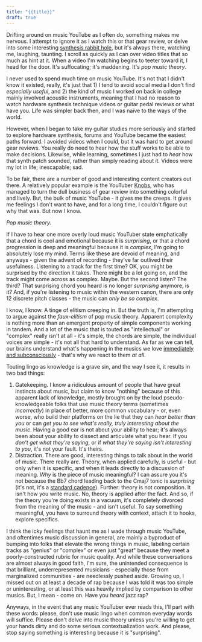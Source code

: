 ```yaml
---
title: "{{title}}"
draft: true
---
```

Drifting around on music YouTube as I often do, something makes me nervous. I attempt to ignore it as I watch this or that gear review, or delve into some interesting [synthesis rabbit hole](https://youtu.be/oUhfkaVUPY8?t=370), but it's always there, watching me, laughing, taunting. I scroll as quickly as I can over video titles that so much as hint at it. When a video I'm watching begins to teeter toward it, I head for the door. It's suffocating; it's maddening. It's _pop music theory_.

I never used to spend much time on music YouTube. It's not that I didn't know it existed, really, it's just that 1) I tend to avoid social media I don't find _especially useful_, and 2) the kind of music I worked on back in college mainly involved acoustic instruments, meaning that I had no reason to watch hardware synthesis technique videos or guitar pedal reviews or what have you. Life was simpler back then, and I was naïve to the ways of the world.

However, when I began to take my guitar studies more seriously and started to explore hardware synthesis, forums and YouTube became the easiest paths forward. I avoided videos when I could, but it was hard to get around gear reviews. You really do need to hear how the stuff works to be able to make decisions. Likewise, while learning, sometimes I just had to _hear_ how that synth patch sounded, rather than simply reading about it. Videos were my lot in life; inescapable; sad.

To be fair, there are a number of good and interesting content creators out there. A relatively popular example is the YouTuber [Knobs](https://www.youtube.com/c/Knobs), who has managed to turn the dull business of gear review into something colorful and lively. But, the bulk of music YouTube - it gives me the creeps. It gives me feelings I don't want to have, and for a long time, I couldn't figure out why that was. But now I know.

_Pop music theory._

If I have to hear one more overly loud music YouTuber state emphatically that a chord is cool and emotional because it is _surprising_, or that a chord progression is deep and meaningful because it is _complex_, I'm going to absolutely lose my mind. Terms like these are devoid of meaning, and anyways - given the advent of recording - they've far outlived their usefulness. Listening to a track for the first time? OK, you might be surprised by the direction it takes. There might be a lot going on, and the track might come across as complex. Maybe. But the second listen? The third? That surprising chord you heard is no longer _surprising_ anymore, is it? And, if you're listening to music within the western canon, there are only 12 discrete pitch classes - the music can _only be so complex_.

I know, I know.  A tinge of elitism creeping in. But the truth is, I'm attempting to argue against the _faux-elitism_ of pop music theory. Apparent complexity is nothing more than an emergent property of simple components working in tandem. And a lot of the music that is touted as "intellectual" or "complex" really isn't at all - it's simple, the chords are simple, the individual voices are simple - it's not all that hard to understand. As far as we can tell, our brains understand what's happening in the musics we love [immediately and subconsciously](https://journals.sagepub.com/doi/abs/10.1177/03057356211050117) - that's why we react to them _at all_. 

Touting lingo as knowledge is a grave sin, and the way I see it, it results in two bad things:

1. Gatekeeping. I know a ridiculous amount of people that have great instincts about music, but claim to know "nothing" because of this apparent lack of knowledge, mostly brought on by the loud pseudo-knowledgeable folks that use music theory terms (sometimes _incorrectly_) in place of better, more common vocabulary - or, even worse, who build their platforms on the lie that they can _hear better than you_ or can _get you to see what's really, truly interesting about the music_. Having a good ear is not about your ability to hear; it's always been about your ability to dissect and articulate what you hear. If you _don't get what they're saying_, or if _what they're saying isn't interesting to you_, it's not your fault. It's theirs.
2. Distraction. There are good, interesting things to talk about in the world of music. There really are. Theory, when applied carefully, is useful - but only when it is specific, and when it leads directly to a discussion of meaning. _Why_ is the piece of music meaningful? I can assure you it's not because the Bb7 chord leading back to the Cmaj7 tonic is _surprising_ (it's not, it's a [standard cadence](https://en.wikipedia.org/wiki/Backdoor_progression)). Further: theory is not composition. It isn't how you write music. No, theory is applied after the fact. And so, if the theory you're doing exists in a vacuum, it's completely divorced from the meaning of the music - and isn't useful. To say something meaningful, you have to surround theory with context, attach it to hooks, explore specifics.

I think the icky feelings that haunt me as I wade through music YouTube, and oftentimes music discussion in general, are mainly a byproduct of bumping into folks that elevate the wrong things in music, labeling certain tracks as "genius" or "complex" or even just "great" because they meet a poorly-constructed rubric for music quality. And while these conversations are almost always in good faith, I'm sure, the unintended consequence is that brilliant, underrepresented musicians - especially those from marginalized communities - are needlessly pushed aside. Growing up, I missed out on at least a decade of rap because I was told it was too simple or uninteresting, or at least this was heavily implied by comparison to other musics. But, I mean - come on. Have you _heard_ jazz rap?

Anyways, in the event that any music YouTuber ever reads this, I'll part with these words: please, don't use music lingo when common everyday words will suffice. Please don't delve into music theory unless you're willing to get your hands dirty and do some serious contextualization work. And please, stop saying something is interesting because it is "surprising".